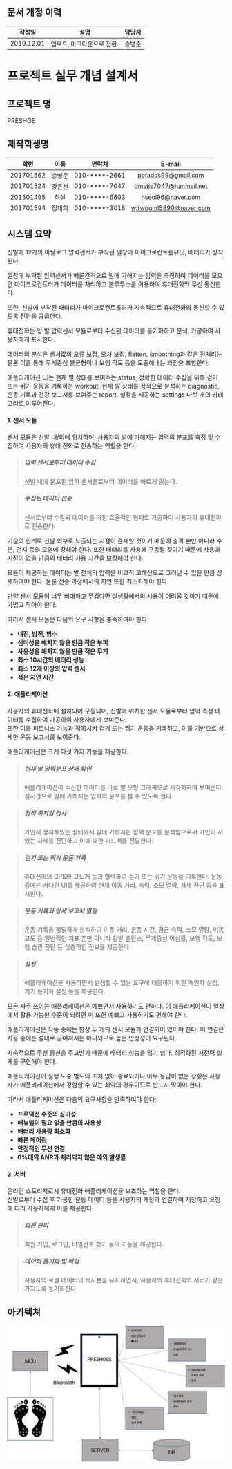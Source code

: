 ## 문서 개정 이력
|작성일|설명|담당자|
|:-:|:-:|:-:|
|2019.12.01|업로드, 마크다운으로 전환.|송병준|

# 프로젝트 실무 개념 설계서
## 프로젝트 명
PRESHOE

## 제작학생명
|학번|이름|연락처|E-mail|
|:-:|:-:|:-:|:-:|
|201701562|송병준|010-****-2661|potados99@gmail.com|
|201701524|강은선|010-****-7047|dmstjs7047@hanmail.net|
|201501495|허설|010-****-6603|hseol96@naver.com|
|201701594|정재희|010-****-3018|wjfwogml5890@naver.com|

## 시스템 요약
신발에 12개의 아날로그 압력센서가 부착된 깔창과 마이크로컨트롤유닛, 배터리가 장착된다.

깔창에 부탁된 압력센서가 빠른간격으로 발에 가해지는 압력을 측정하여 데이터를 모으면 마이크로컨트러가 데이터를 처리하고 블루투스를 이용하여 휴대전화와 무선 통신한다.

또한, 신발에 부착된 배터리가 마이크로컨트롤러가 지속적으로 휴대전화와 통신할 수 있도록 전원을 공급한다.

휴대전화는 양 발 압력센서 모듈로부터 수신된 데이터를 동기화하고 분석, 가공하여 사용자에게 표시한다.

데이터의 분석은 센서값의 오류 보정, 오차 보정, flatten, smoothing과 같은 전처리는 물론 이를 통해 무게중심 불균형이나 보행 각도 등을 도출해내는 과정을 포함한다.

애플리케이션 UI는 현재 발 상태를 보여주는 status, 정확한 데이터 수집을 위해 걷기 또는 뛰기 운동을 기록하는 workout, 현재 발 상태를 정적으로 분석하는 diagnostic, 운동 기록과 건강 보고서를 보여주는 report, 설정을 제공하는 settings 다섯 개의 카테고리로 이루어진다.


#### 1. 센서 모듈
센서 모듈은 신발 내/외에 위치하며, 사용자의 발에 가해지는 압력의 분포를 측정 및 수집하여 사용자의 휴대 전화로 전송하는 역할을 한다.

>##### 압력 센서로부터 데이터 수집
>신발 내에 분포된 압력 센서들로부터 데이터를 빠르게 읽는다.

>##### 수집된 데이터 전송
>센서로부터 수집되 데이터를 가장 효율적인 형태로 가공하여 사용자의 휴대전화로 전송한다.

기술의 한계로 신발 외부로 노출되는 지점이 존재할 것이기 때문에 충격 뿐만 아니라 수분, 먼지 등의 오염에 강해야 한다. 또한 배터리를 사용해 구동될 것이기 때문에 사용에 지장이 없을 만큼의 배터리 사용 시간을 보장해야 한다.

모듈이 제공하는 데이터는 발 전체의 압력을 비교적 고해상도로 그려낼 수 있을 만큼 상세하여야 한다. 물론 전송 과정에서의 지연 또한 최소화해야 한다.

만약 센서 모듈이 너무 비대하고 무겁다면 실생활에서의 사용이 어려울 것이기 때문에 가볍고 작아야 한다.

따라서 센서 모듈은 다음의 요구 사항을 충족하여야 한다:
- **내진, 방진, 방수**
- **심미성을 해치지 않을 만큼 작은 부피**
- **사용성을 해치지 않을 만큼 적은 무게**
- **최소 10시간의 배터리 성능**
- **최소 12개 이상의 압력 센서**
- **적은 지연 시간**

#### 2. 애플리케이션
사용자의 휴대전화에 설치되어 구동되며, 신발에 위치한 센서 모듈로부터 압력 측정 데이터를 수집하여 가공하여 사용자에게 보여준다.     
또한 이를 피트니스 기능과 접목시켜 걷기 또는 뛰기 운동을 기록하고, 이를 기반으로 상세한 운동 보고서를 보여준다.

애플리케이션은 크게 다섯 가지 기능을 제공한다.

>##### 현재 발 압력분포 상태 확인
>애플리케이션이 수신한 데이터를 바로 발 모형 그래픽으로 시각화하여 보여준다. 실시간으로 발에 가해지는 압력의 분포를 볼 수 있도록 한다.

>##### 정적 족저압 검사
>가만히 정지해있는 상태에서 발에 가해지는 압력 분포를 분석함으로써 가만히 서 있는 자세를 진단하고 이에 대한 피드백을 전달한다.

>##### 걷기 또는 뛰기 운동 기록
>휴대전화의 GPS와 고도계 등과 협력하여 걷기 또는 뛰기 운동을 기록한다. 운동 중에는 커다란 UI를 제공하여 현재 이동 거리, 속력, 소모 열량, 자세 진단 등을 표시한다.

>##### 운동 기록과 상세 보고서 열람
>운동 기록을 정밀하게 분석하여 이동 거리, 운동 시간, 평균 속력, 소모 열량, 이동 고도 등 일반적인 지표 뿐만 아니라 양발 밸런스, 무게중심 이심률, 보행 각도, 보행 습관 진단 등 심층적인 정보를 제공한다.

>##### 설정
>애플리케이션을 사용하면서 발생할 수 있는 요구에 대응하기 위한 개인화 설정, 기기 동기화 설정 등을 제공한다.

모든 자주 쓰이는 애플리케이션은 예쁘면서 사용하기도 편하다. 이 애플리케이션이 일상에서 활용 가능한 수준이 되려면 이 또한 예쁘고 사용하기도 편해야 한다.

애플리케이션은 작동 중에는 항상 두 개의 센서 모듈과 연결되어 있어야 한다. 이 연결은 사용 중에는 절대로 끊어져서는 아니되므로 높은 안정성이 요구된다.

지속적으로 무선 통신을 주고받기 때문에 배터리 성능을 잃기 쉽다. 최적화된 저전력 설계를 구현해야 한다.

애플리케이션이 실행 도중 별도의 조치 없이 종료되거나 아무 응답이 없는 상황은 사용자가 애플리케이션에서 경험할 수 있는 최악의 경우이므로 반드시 막아야 한다.

따라서 애플리케이션은 다음의 요구사항을 만족하여야 한다:
- **프로덕션 수준의 심미성**
- **매뉴얼이 필요 없을 만큼의 사용성**
- **배터리 사용량 최소화**
- **빠른 페어링**
- **안정적인 무선 연결**
- **0%대의 ANR과 처리되지 않은 예외 발생률**

#### 3. 서버
온라인 스토리지로서 휴대전화 애플리케이션을 보조하는 역할을 한다.    
신발로부터 수집 후 가공한 운동 데이터 등을 사용자의 계정과 연결하여 저장하고 요청에 따라 사용자에게 이를 제공한다.

> ##### 회원 관리
>회원 가입, 로그인, 비밀번호 찾기 등의 기능을 제공한다.

> ##### 데이터 동기화 및 백업
>사용자의 로컬 데이터의 복사본을 유지하면서, 사용자의 휴대전화와 서버가 같은 가지도록 동기화한다.







## 아키텍쳐
![시스템 아키텍쳐](assets/system-architecture.png)
